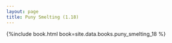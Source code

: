 ```yaml
---
layout: page
title: Puny Smelting (1.18)
---
```


{%include book.html book=site.data.books.puny_smelting_18 %}